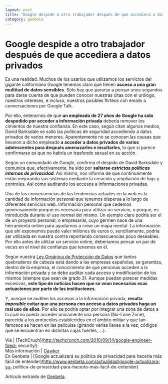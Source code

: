 ```yaml
---
layout: post
title: "Google despide a otro trabajador después de que accediera a datos privados"
category: genbeta
---
```


# Google despide a otro trabajador después de que accediera a datos privados

Es una realidad. Muchos de los usarios que utilizamos los servicios del
gigante californiano Google tenemos claro que tienen **acceso a una gran
multitud de datos sensibles**. Sólo hay que pararse a pensar unos segundos
para darse cuenta de que pueden conocer nuestras citas con el urólogo,
nuestros intereses, e incluso, nuestros posibles flirteos con emails o
conversaciones por Google Talk.

Por ello, enterarnos de que **un empleado de 27 años de Google ha sido
despedido por acceder a información privada** debería remover los cimientos de
nuestra confianza. En este caso, según citan algunos medios, David Barksdale
se saltó las políticas de seguridad accediendo a datos privados de varios
menores. Aparentemente no se conocen las causas que llevaron a dicho empleado
**a acceder a datos privados de varios adolescentes para después amenazarles e
insultarles**, lo que sí parece confirmarse es que no habría un trasfondo
sexual en su acción.

Según un comunidado de Google, confirma el despido de David Barksdale y
comunica que, efectivamente, ha sido por **saltarse _estrictas políticas
internas de privacidad_**. Así mismo, nos informa de que continuamente están
mejorando sus sistemas mediante la creación y ampliación de logs y controles.
Así como auditando los accesos a informaciones privadas.  
  
Una de las consecuencias de las tendencias actuales en la web es la cantidad
de información personal que tenemos dispersa a lo largo de diferentes
servicios web. Información personal que cedemos generosamente porque es
necesaria para utilizar un servicio, o porque, es introducida durante el uso
normal del mismo. Un ejemplo claro podría ser el de un proyecto personal, o
empresarial, cuyo germen nace de una herramienta online para ayudarnos a crear
un mapa mental. La información que ahí exponemos puede valer millones de euros
o, sencillamente, podría ser utilizada en nuestra contra reportando
consecuencias poco deseables. Por ello antes de utilizar un servicio online,
deberíamos pensar un par de veces en el nivel de confianza que tenemos en él.

Según nuestra [Ley Orgánica de Protección de
Datos](http://www.tecnologiapyme.com/tag/guia-lopd) que tantos quebraderos de
cabeza está dando a las empresas españolas, se garantiza, dentro de la
empresa, el conocimiento de qué personas acceden a la información privada y se
debe auditar cada acceso y modificación de los mismos (siempre que sean de
grado 3). Aunque puedan parecer medidas excesivas, **este tipo de noticias
hacen que se vean necesarias esas actuaciones por parte de las
instituciones**.

Y, aunque se auditen los accesos a la información privada, **resulta
_imposible_ evitar que una persona con acceso a datos privados haga un mal uso
de ellos**. Por ello se podría optar por integrar una zona de datos a la cual
no pueda acceder únicamente una persona (No-Lone Zone), parecida a los
protocolos establecidos en el ámbito militar y que tan famosos se hacen en las
películas (girando varias llaves a la vez, códigos que se encuentran en
distintas cajas fuertes, ...).

Vía | [TechCruch](http://techcrunch.com/2010/09/14/google-engineer-fired-
security/)  
Más información | [Gawker](http://gawker.com/5637234/)  
En Genbeta | [Google actualizará su política de privacidad para hacerla más
fácil de entender](http://www.genbeta.com/actualidad/google-actualizara-su-
politica-de-privacidad-para-hacerla-mas-facil-de-entender)

Artículo extraído de [Genbeta](http://www.genbeta.com).